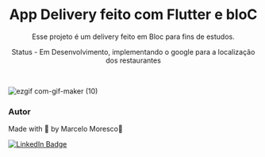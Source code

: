 <h1 align="center">App Delivery feito com Flutter e bloC</h1>

<p align="center">Esse projeto é um delivery feito em Bloc para fins de estudos.</p>

<p align="center">Status - Em Desenvolvimento, implementando o google para a localização dos restaurantes</p>


<br>

<!-- GIF-->

![ezgif com-gif-maker (10)](https://user-images.githubusercontent.com/85464545/193496232-d30cf258-7ec0-4a7b-84a3-c3ad403c6caf.gif)



### Autor

Made with 💜 by Marcelo Moresco👋

[![LinkedIn Badge](https://img.shields.io/badge/-marcelomoresco-blue?style=flat-square&logo=Linkedin&logoColor=white&link=https://www.linkedin.com/in/marcelo-adriel-moresco-a32104179/)](https://www.linkedin.com/in/marcelo-adriel-moresco-a32104179/)
